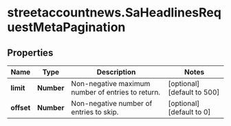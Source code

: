 # streetaccountnews.SaHeadlinesRequestMetaPagination

## Properties

Name | Type | Description | Notes
------------ | ------------- | ------------- | -------------
**limit** | **Number** | Non-negative maximum number of entries to return. | [optional] [default to 500]
**offset** | **Number** | Non-negative number of entries to skip. | [optional] [default to 0]


